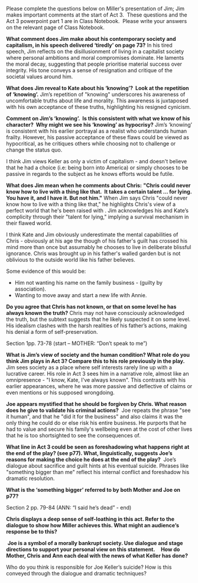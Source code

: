 Please complete the questions below on Miller's presentation of Jim; Jim makes important comments at the start of Act 3.  These questions and the Act 3 powerpoint part 1 are in Class Notebook.  Please write your answers on the relevant page of Class Notebook.

**What comment does Jim make about his contemporary society and capitalism, in his speech delivered ‘tiredly’ on page 73?**
In his tired speech, Jim reflects on the disillusionment of living in a capitalist society where personal ambitions and moral compromises dominate. He laments the moral decay, suggesting that people prioritise material success over integrity. His tone conveys a sense of resignation and critique of the societal values around him.


**What does Jim reveal to Kate about his ‘knowing’?  Look at the repetition of ‘knowing’.**
Jim’s repetition of "knowing" underscores his awareness of uncomfortable truths about life and morality. This awareness is juxtaposed with his own acceptance of these truths, highlighting his resigned cynicism.


**Comment on Jim’s ‘knowing’.  Is this consistent with what we know of his character?  Why might we see his ‘knowing’ as hypocrisy?**
Jim’s ‘knowing’ is consistent with his earlier portrayal as a realist who understands human frailty. However, his passive acceptance of these flaws could be viewed as hypocritical, as he critiques others while choosing not to challenge or change the status quo.

I think Jim views Keller as only a victim of capitalism - and doesn't believe that he had a choice (i.e: being born into America) or simply chooses to be passive in regards to the subject as he knows efforts would be futile.  


**What does Jim mean when he comments about Chris:**
**"Chris could never know how to live with a thing like that.  It takes a certain talent … for lying. You have it, and I have it. But not him."**
When Jim says Chris "could never know how to live with a thing like that," he highlights Chris's view of a perfect world that he's been raised with . Jim acknowledges his and Kate’s complicity through their "talent for lying," implying a survival mechanism in their flawed world.

I think Kate and Jim obviously underestimate the mental capabilities of Chris - obviously at his age the though of his father's guilt has crossed his mind more than once but assumably he chooses to live in deliberate blissful ignorance. Chris was brought up in his father's walled garden but is not oblivious to the outside world like his father believes.

Some evidence of this would be:
- Him not wanting his name on the family business - (guilty by association).
- Wanting to move away and start a new life with Annie.


**Do you agree that Chris has not known, or that on some level he has always known the truth?**
Chris may not have consciously acknowledged the truth, but the subtext suggests that he likely suspected it on some level. His idealism clashes with the harsh realities of his father’s actions, making his denial a form of self-preservation.



  

Section 1pp. 73-78 (start – MOTHER: “Don’t speak to me”) 

**What is Jim’s view of society and the human condition? What role do you think Jim plays in Act 3? Compare this to his role previously in the play.** 
Jim sees society as a place where self interests rarely line up with a lucrative career. His role in Act 3 sees him in a narrative role, almost like an omnipresence - "I know, Kate, I've always known". This contrasts with his earlier appearances, where he was more passive and deflective of claims or even mentions or his supposed wrongdoing.

**Joe appears mystified that he should be forgiven by Chris. What reason does he give to validate his criminal actions?** 
Joe repeats the phrase "see it human", and that he "did it for the business" and also claims it was the only thing he could do or else risk his entire business. He purports that he had to value and secure his family's wellbeing even at the cost of other lives that he is too shortsighted to see the consequences of.

**What line in Act 3 could be seen as foreshadowing what happens right at the end of the play? (see p77). What, linguistically, suggests Joe’s reasons for making the choice he does at the end of the play?** 
Joe’s dialogue about sacrifice and guilt hints at his eventual suicide. Phrases like "something bigger than me" reflect his internal conflict and foreshadow his dramatic resolution.

**What is the ‘something bigger’ referred to by both Mother and Joe on p77?** 

Section 2 pp. 79-84 (ANN: “I said he’s dead” - end) 

**Chris displays a deep sense of self-loathing in this act. Refer to the dialogue to show how Miller achieves this. What might an audience’s response be to this?** 

 **Joe is a symbol of a morally bankrupt society. Use dialogue and stage directions to support your personal view on this statement.** 
 
**How do Mother, Chris and Ann each deal with the news of what Keller has done?** 

Who do you think is responsible for Joe Keller’s suicide? How is this conveyed through the dialogue and dramatic techniques?